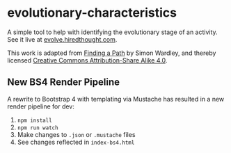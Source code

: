 # evolutionary-characteristics
A simple tool to help with identifying the evolutionary stage of an activity. See it live at [evolve.hiredthought.com](https://evolve.hiredthought.com).

This work is adapted from [Finding a Path](https://medium.com/wardleymaps/finding-a-path-cdb1249078c0) by Simon Wardley, and thereby licensed [Creative Commons Attribution-Share Alike 4.0](https://creativecommons.org/licenses/by-sa/4.0/).

## New BS4 Render Pipeline

A rewrite to Bootstrap 4 with templating via Mustache has resulted in a new render pipeline for dev:

1. `npm install`
2. `npm run watch`
3. Make changes to `.json` or `.mustache` files
4. See changes reflected in `index-bs4.html`